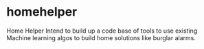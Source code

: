 # homehelper
Home Helper
Intend to build up a code base of tools to use existing Machine learning algos to build home solutions like burglar alarms.
